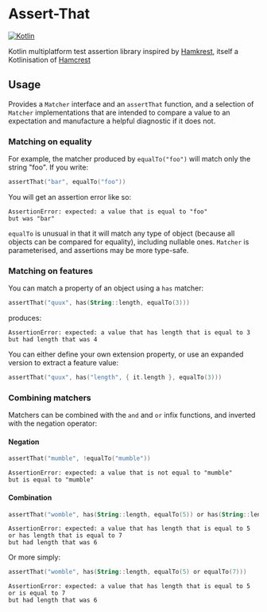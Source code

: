 # Assert-That

[ ![Kotlin](https://img.shields.io/badge/kotlin-1.4.30-blue.svg)](http://kotlinlang.org)

Kotlin multiplatform test assertion library inspired by [Hamkrest](https://github.com/npryce/hamkrest), itself
a Kotlinisation of [Hamcrest](https://github.com/hamcrest/JavaHamcrest)

## Usage

Provides a `Matcher` interface and an `assertThat` function, and a selection of `Matcher` implementations that
are intended to compare a value to an expectation and manufacture a helpful diagnostic if it does not.

### Matching on equality

For example, the matcher produced by `equalTo("foo")` will match only the string "foo". If you write:

```kotlin
assertThat("bar", equalTo("foo"))
```

You will get an assertion error like so:

```
AssertionError: expected: a value that is equal to "foo"
but was "bar"
```

`equalTo` is unusual in that it will match any type of object (because all objects can be compared for equality),
including nullable ones. `Matcher` is parameterised, and assertions may be more type-safe.

### Matching on features

You can match a property of an object using a `has` matcher:

```kotlin
assertThat("quux", has(String::length, equalTo(3)))
```

produces:

```
AssertionError: expected: a value that has length that is equal to 3
but had length that was 4
```

You can either define your own extension property, or use an expanded version to extract
a feature value:

```kotlin
assertThat("quux", has("length", { it.length }, equalTo(3)))
```

### Combining matchers

Matchers can be combined with the `and` and `or` infix functions, and inverted with the
negation operator:

#### Negation

```kotlin
assertThat("mumble", !equalTo("mumble"))
```

```
AssertionError: expected: a value that is not equal to "mumble"
but is equal to "mumble"
```

#### Combination

```kotlin
assertThat("womble", has(String::length, equalTo(5)) or has(String::length, equalTo(7)))
```

```
AssertionError: expected: a value that has length that is equal to 5 or has length that is equal to 7
but had length that was 6
```

Or more simply:

```kotlin
assertThat("womble", has(String::length, equalTo(5) or equalTo(7)))
```

```
AssertionError: expected: a value that has length that is equal to 5 or is equal to 7
but had length that was 6
```
